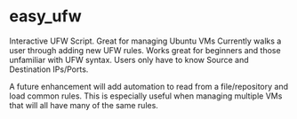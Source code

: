 # easy_ufw
Interactive UFW Script. Great for managing Ubuntu VMs
Currently walks a user through adding new UFW rules.
Works great for beginners and those unfamiliar with UFW syntax.
Users only have to know Source and Destination IPs/Ports.

A future enhancement will add automation to read from a file/repository
and load common rules. This is especially useful when managing multiple VMs
that will all have many of the same rules.
